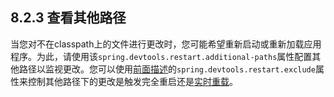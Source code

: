 <h2>8.2.3 查看其他路径</h2>

当您对不在classpath上的文件进行更改时，您可能希望重新启动或重新加载应用程序。为此，请使用该```spring.devtools.restart.additional-paths```属性配置其他路径以监视更改。您可以使用[前面描述](https://docs.spring.io/spring-boot/docs/current/reference/html/using-spring-boot.html#using-boot-devtools-restart-exclude)的```spring.devtools.restart.exclude```属性来控制其他路径下的更改是触发完全重启还是[实时重载](https://docs.spring.io/spring-boot/docs/current/reference/html/using-spring-boot.html#using-boot-devtools-livereload)。
